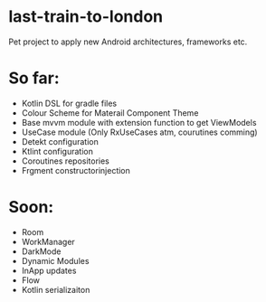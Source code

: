 # last-train-to-london
Pet project to apply new Android architectures, frameworks etc.

# So far:

* Kotlin DSL for gradle files
* Colour Scheme for Materail Component Theme
* Base mvvm module with extension function to get ViewModels
* UseCase module (Only RxUseCases atm, courutines comming)
* Detekt configuration
* Ktlint configuration
* Coroutines repositories
* Frgment constructorinjection

# Soon:
* Room
* WorkManager
* DarkMode
* Dynamic Modules
* InApp updates
* Flow
* Kotlin serializaiton

